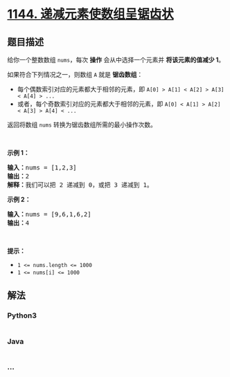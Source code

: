 # [1144. 递减元素使数组呈锯齿状](https://leetcode-cn.com/problems/decrease-elements-to-make-array-zigzag)



## 题目描述

<!-- 这里写题目描述 -->

<p>给你一个整数数组&nbsp;<code>nums</code>，每次 <strong>操作</strong>&nbsp;会从中选择一个元素并 <strong>将该元素的值减少&nbsp;1</strong>。</p>

<p>如果符合下列情况之一，则数组&nbsp;<code>A</code>&nbsp;就是 <strong>锯齿数组</strong>：</p>

<ul>
	<li>每个偶数索引对应的元素都大于相邻的元素，即&nbsp;<code>A[0] &gt; A[1] &lt; A[2] &gt; A[3] &lt; A[4] &gt; ...</code></li>
	<li>或者，每个奇数索引对应的元素都大于相邻的元素，即&nbsp;<code>A[0] &lt; A[1] &gt; A[2] &lt; A[3] &gt; A[4] &lt; ...</code></li>
</ul>

<p>返回将数组&nbsp;<code>nums</code>&nbsp;转换为锯齿数组所需的最小操作次数。</p>

<p>&nbsp;</p>

<p><strong>示例 1：</strong></p>

<pre><strong>输入：</strong>nums = [1,2,3]
<strong>输出：</strong>2
<strong>解释：</strong>我们可以把 2 递减到 0，或把 3 递减到 1。
</pre>

<p><strong>示例 2：</strong></p>

<pre><strong>输入：</strong>nums = [9,6,1,6,2]
<strong>输出：</strong>4
</pre>

<p>&nbsp;</p>

<p><strong>提示：</strong></p>

<ul>
	<li><code>1 &lt;= nums.length &lt;= 1000</code></li>
	<li><code>1 &lt;= nums[i] &lt;= 1000</code></li>
</ul>


## 解法

<!-- 这里可写通用的实现逻辑 -->

<!-- tabs:start -->

### **Python3**

<!-- 这里可写当前语言的特殊实现逻辑 -->

```python

```

### **Java**

<!-- 这里可写当前语言的特殊实现逻辑 -->

```java

```

### **...**

```

```

<!-- tabs:end -->
